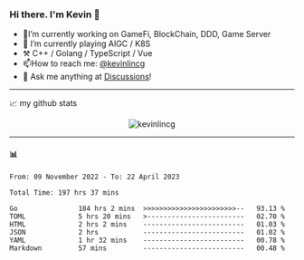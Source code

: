 ### Hi there. I'm Kevin 👋

- 🔭I’m currently working on GameFi, BlockChain, DDD, Game Server
- 🌱 I’m currently playing AIGC / K8S
-   :hammer_and_pick: C++ / Golang / TypeScript / Vue
- 📫How to reach me: [@kevinlincg](https://twitter.com/kevinlincg) 
-   :thought_balloon: Ask me anything at [Discussions](https://github.com/kevinlincg/kevinlincg/discussions/new)!

---

📈 my github stats

<p align="center"> <img src="https://github-readme-stats-ouuan.vercel.app/api?username=kevinlincg&theme=dark&show_icons=true&count_private=true" alt="kevinlincg" />

---

#### :bar_chart: 

<!--START_SECTION:waka-->

```text
From: 09 November 2022 - To: 22 April 2023

Total Time: 197 hrs 37 mins

Go               184 hrs 2 mins  >>>>>>>>>>>>>>>>>>>>>>>--   93.13 %
TOML             5 hrs 20 mins   >------------------------   02.70 %
HTML             2 hrs 2 mins    -------------------------   01.03 %
JSON             2 hrs           -------------------------   01.02 %
YAML             1 hr 32 mins    -------------------------   00.78 %
Markdown         57 mins         -------------------------   00.48 %
```

<!--END_SECTION:waka-->
